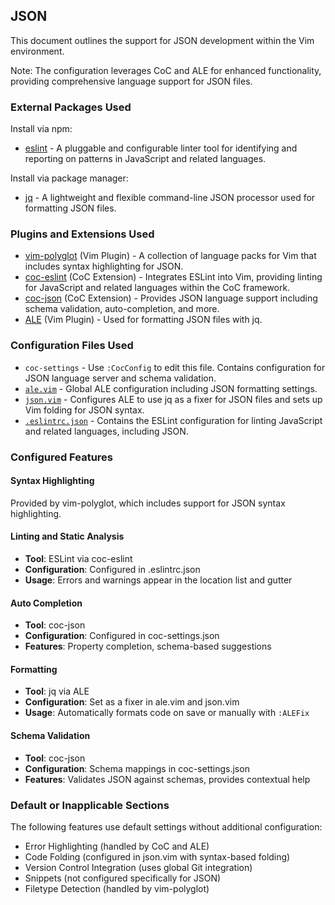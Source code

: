 ## JSON

This document outlines the support for JSON development within the Vim environment.

Note: The configuration leverages CoC and ALE for enhanced functionality, providing comprehensive language support for JSON files.

### External Packages Used

Install via npm:
* [eslint](https://eslint.org/) - A pluggable and configurable linter tool for identifying and reporting on patterns in JavaScript and related languages.

Install via package manager:
* [jq](https://stedolan.github.io/jq/) - A lightweight and flexible command-line JSON processor used for formatting JSON files.

### Plugins and Extensions Used

* [vim-polyglot](https://github.com/sheerun/vim-polyglot) (Vim Plugin) - A collection of language packs for Vim that includes syntax highlighting for JSON.
* [coc-eslint](https://github.com/neoclide/coc-eslint) (CoC Extension) - Integrates ESLint into Vim, providing linting for JavaScript and related languages within the CoC framework.
* [coc-json](https://github.com/neoclide/coc-json) (CoC Extension) - Provides JSON language support including schema validation, auto-completion, and more.
* [ALE](https://github.com/dense-analysis/ale) (Vim Plugin) - Used for formatting JSON files with jq.

### Configuration Files Used

* `coc-settings` - Use `:CocConfig` to edit this file. Contains configuration for JSON language server and schema validation.
* [`ale.vim`](../.vim/pack/settings/start/settings/plugin/ale.vim) - Global ALE configuration including JSON formatting settings.
* [`json.vim`](../.vim/pack/settings/start/settings/after/ftplugin/json.vim) - Configures ALE to use jq as a fixer for JSON files and sets up Vim folding for JSON syntax.
* [`.eslintrc.json`](../.eslintrc.json) - Contains the ESLint configuration for linting JavaScript and related languages, including JSON.

### Configured Features

#### Syntax Highlighting
Provided by vim-polyglot, which includes support for JSON syntax highlighting.

#### Linting and Static Analysis
* **Tool**: ESLint via coc-eslint
* **Configuration**: Configured in .eslintrc.json
* **Usage**: Errors and warnings appear in the location list and gutter

#### Auto Completion
* **Tool**: coc-json
* **Configuration**: Configured in coc-settings.json
* **Features**: Property completion, schema-based suggestions

#### Formatting
* **Tool**: jq via ALE
* **Configuration**: Set as a fixer in ale.vim and json.vim
* **Usage**: Automatically formats code on save or manually with `:ALEFix`

#### Schema Validation
* **Tool**: coc-json
* **Configuration**: Schema mappings in coc-settings.json
* **Features**: Validates JSON against schemas, provides contextual help

### Default or Inapplicable Sections

The following features use default settings without additional configuration:
* Error Highlighting (handled by CoC and ALE)
* Code Folding (configured in json.vim with syntax-based folding)
* Version Control Integration (uses global Git integration)
* Snippets (not configured specifically for JSON)
* Filetype Detection (handled by vim-polyglot)
